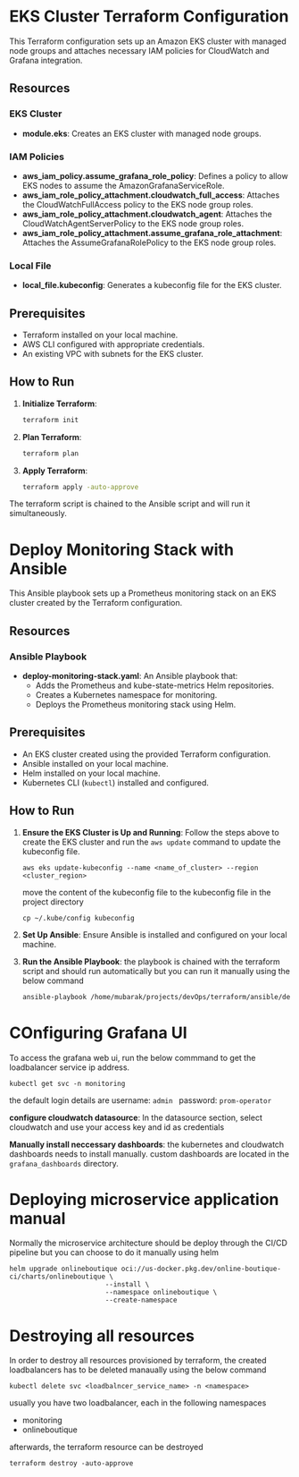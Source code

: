 # EKS Cluster Terraform Configuration

This Terraform configuration sets up an Amazon EKS cluster with managed node groups and attaches necessary IAM policies for CloudWatch and Grafana integration.

## Resources

### EKS Cluster

- **module.eks**: Creates an EKS cluster with managed node groups.

### IAM Policies

- **aws_iam_policy.assume_grafana_role_policy**: Defines a policy to allow EKS nodes to assume the AmazonGrafanaServiceRole.
- **aws_iam_role_policy_attachment.cloudwatch_full_access**: Attaches the CloudWatchFullAccess policy to the EKS node group roles.
- **aws_iam_role_policy_attachment.cloudwatch_agent**: Attaches the CloudWatchAgentServerPolicy to the EKS node group roles.
- **aws_iam_role_policy_attachment.assume_grafana_role_attachment**: Attaches the AssumeGrafanaRolePolicy to the EKS node group roles.

### Local File

- **local_file.kubeconfig**: Generates a kubeconfig file for the EKS cluster.

## Prerequisites

- Terraform installed on your local machine.
- AWS CLI configured with appropriate credentials.
- An existing VPC with subnets for the EKS cluster.

## How to Run

1. **Initialize Terraform**:

   ```bash
   terraform init
   ```

2. **Plan Terraform**:

   ```bash
   terraform plan
   ```

3. **Apply Terraform**:
   ```bash
   terraform apply -auto-approve
   ```

The terraform script is chained to the Ansible script and will run it simultaneously.

# Deploy Monitoring Stack with Ansible

This Ansible playbook sets up a Prometheus monitoring stack on an EKS cluster created by the Terraform configuration.

## Resources

### Ansible Playbook

- **deploy-monitoring-stack.yaml**: An Ansible playbook that:
  - Adds the Prometheus and kube-state-metrics Helm repositories.
  - Creates a Kubernetes namespace for monitoring.
  - Deploys the Prometheus monitoring stack using Helm.

## Prerequisites

- An EKS cluster created using the provided Terraform configuration.
- Ansible installed on your local machine.
- Helm installed on your local machine.
- Kubernetes CLI (`kubectl`) installed and configured.

## How to Run

1. **Ensure the EKS Cluster is Up and Running**:
   Follow the steps above to create the EKS cluster and run the `aws update` command to update the kubeconfig file.

   ```
   aws eks update-kubeconfig --name <name_of_cluster> --region <cluster_region>
   ```

   move the content of the kubeconfig file to the kubeconfig file in the project directory

   ```
   cp ~/.kube/config kubeconfig
   ```

2. **Set Up Ansible**:
   Ensure Ansible is installed and configured on your local machine.

3. **Run the Ansible Playbook**:
   the playbook is chained with the terraform script and should run automatically but you can run it manually using the below command

   ```bash
   ansible-playbook /home/mubarak/projects/devOps/terraform/ansible/deploy-monitoring-stack.yaml
   ```

# COnfiguring Grafana UI

To access the grafana web ui, run the below commmand to get the loadbalancer service ip address.

```
kubectl get svc -n monitoring
```

the default login details are username: `admin ` password: `prom-operator`

**configure cloudwatch datasource**: In the datasource section, select cloudwatch and use your access key and id as credentials

**Manually install neccessary dashboards**: the kubernetes and cloudwatch dashboards needs to install manually. custom dashboards are located in the `grafana_dashboards` directory.

# Deploying microservice application manual

Normally the microservice architecture should be deploy through the CI/CD pipeline but you can choose to do it manually using helm

```
helm upgrade onlineboutique oci://us-docker.pkg.dev/online-boutique-ci/charts/onlineboutique \
                        --install \
                        --namespace onlineboutique \
                        --create-namespace
```

# Destroying all resources

In order to destroy all resources provisioned by terraform, the created loadbalancers has to be deleted manaually using the below command

```
kubectl delete svc <loadbalncer_service_name> -n <namespace>
```

usually you have two loadbalancer, each in the following namespaces

- monitoring
- onlineboutique

afterwards, the terraform resource can be destroyed

```
terraform destroy -auto-approve
```
